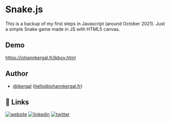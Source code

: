 # Snake.js
This is a backup of my first steps in Javascript (around October 2021). Just a simple Snake game made in JS with HTML5 canvas.

## Demo

https://johannkergal.fr/jkboy.html

## Author

- [@jkergal](https://github.com/jkergal) (hello@johannkergal.fr)


## 🔗 Links
[![website](https://img.shields.io/badge/my_website-000?style=for-the-badge&logo=ko-fi&logoColor=white)](https://johannkergal.fr/)
[![linkedin](https://img.shields.io/badge/linkedin-0A66C2?style=for-the-badge&logo=linkedin&logoColor=white)](https://www.linkedin.com/in/johannkergal)
[![twitter](https://img.shields.io/badge/twitter-1DA1F2?style=for-the-badge&logo=twitter&logoColor=white)](https://twitter.com/zetyd)
